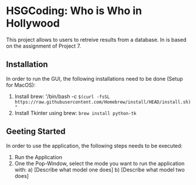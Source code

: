 # HSGCoding: Who is Who in Hollywood
This project allows to users to retreive results from a database. In is based on the assignment of Project 7. 



## Installation
In order to run the GUI, the following installations need to be done (Setup for MacOS):
1) Install brew: '/bin/bash -c `$(curl -fsSL https://raw.githubusercontent.com/Homebrew/install/HEAD/install.sh)"`
2) Install Tkinter using brew: `brew install python-tk`



## Geeting Started
In order to use the application, the following steps needs to be executed:
1. Run the Application
2. One the Pop-Window, select the mode you want to run the application with:
a) [Describe what model one does]
b) [Describe what model two does]